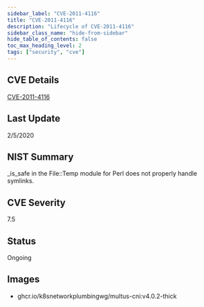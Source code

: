 ```yaml
---
sidebar_label: "CVE-2011-4116"
title: "CVE-2011-4116"
description: "Lifecycle of CVE-2011-4116"
sidebar_class_name: "hide-from-sidebar"
hide_table_of_contents: false
toc_max_heading_level: 2
tags: ["security", "cve"]
---
```


## CVE Details

[CVE-2011-4116](https://nvd.nist.gov/vuln/detail/CVE-2011-4116)

## Last Update

2/5/2020

## NIST Summary

\_is_safe in the File::Temp module for Perl does not properly handle symlinks.

## CVE Severity

7.5

## Status

Ongoing

## Images

- ghcr.io/k8snetworkplumbingwg/multus-cni:v4.0.2-thick
